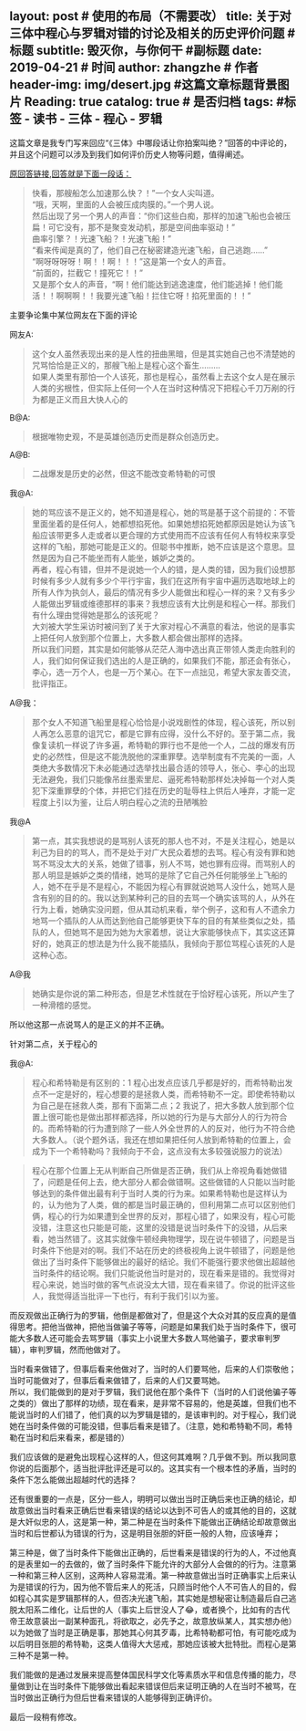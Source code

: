 layout:     post                    # 使用的布局（不需要改）
title:      关于对三体中程心与罗辑对错的讨论及相关的历史评价问题                # 标题 
subtitle:   毁灭你，与你何干﻿ #副标题
date:       2019-04-21              # 时间
author:     zhangzhe                      # 作者
header-img: img/desert.jpg    #这篇文章标题背景图片
Reading: true
catalog: true                       # 是否归档
tags:                               #标签
    - 读书
    - 三体
    - 程心
    - 罗辑
---








这篇文章是我专门写来回应“《三体》中哪段话让你拍案叫绝？”回答的中评论的，并且这个问题可以涉及到我们如何评价历史人物等问题，值得阐述。

[原回答链接,回答就是下面一段话：](https://www.zhihu.com/question/314040631/answer/643314561)

>快看，那艘船怎么加速那么快？！”一个女人尖叫道。  
“哦，天啊，里面的人会被压成肉膜的。”一个男人说。  
然后出现了另一个男人的声音：“你们这些白痴，那样的加速飞船也会被压扁！可它没有，那不是聚变发动机，那是空间曲率驱动！”  
曲率引擎？！光速飞船？！光速飞船！”  
“看来传闻是真的了，他们自己在秘密建造光速飞船，自己逃跑……”  
“啊呀呀呀呀！啊！！啊！！！”这是第一个女人的声音。  
“前面的，拦截它！撞死它！！”  
又是那个女人的声音，“啊！他们能达到逃逸速度，他们能逃掉！他们能活！！啊啊啊！！我要光速飞船！拦住它呀！掐死里面的！！”  

主要争论集中某位网友在下面的评论

网友A:
>这个女人虽然表现出来的是人性的扭曲黑暗，但是其实她自己也不清楚她的咒骂恰恰是正义的，那艘飞船上是程心这个畜生………  
如果人类里有那怕一个人该死，那也是程心，虽然看上去这个女人是在展示人类的劣根性，但实际上任何一个人在当时这种情况下把程心千刀万剐的行为都是正义而且大快人心的

B@A:
> 根据唯物史观，不是英雄创造历史而是群众创造历史。

A@B:
> 二战爆发是历史的必然，但这不能改变希特勒的可恨

我@A:
> 她的骂应该不是正义的，她不知道是程心，她的骂是基于这个前提的：不管里面坐着的是任何人，她都想掐死他。如果她想掐死她都原因是她认为该飞船应该带更多人走或者以更合理的方式使用而不应该有任何人有特权来享受这样的飞船，那她可能是正义的。但聪书中推断，她不应该是这个意思。显然是因为自己不能坐而有人能坐，嫉妒之类的。  
再者，程心有错，但并不是说她一个人的错，是人类的错，因为我们设想那时候有多少人就有多少个平行宇宙，我们在这所有宇宙中遍历选取地球上的所有人作为执剑人，最后的情况有多少人能做出和程心一样的来？又有多少人能做出罗辑或维德那样的事来？我想应该有大比例是和程心一样。那我们有什么理由觉得她是那么的该死呢？  
大刘被大学生采访时被问到了关于大家对程心不满意的看法，他说的是事实上把任何人放到那个位置上，大多数人都会做出那样的选择。  
所以我们问题，其实是如何能够从茫茫人海中选出真正带领人类走向胜利的人，我们如何保证我们选出的人是正确的，如果我们不能，那还会有张心，李心，选一万个人，也是一万个某心。在下一点拙见，希望大家友善交流，批评指正。

A@我：
> 那个女人不知道飞船里是程心恰恰是小说戏剧性的体现，程心该死，所以别人再怎么恶意的诅咒它，都是它罪有应得，没什么不好的。至于第二点，我像复读机一样说了许多遍，希特勒的罪行也不是他一个人，二战的爆发有历史的必然性，但是这不能洗脱他的深重罪孽。选举制度有不完美的一面，人类绝大多数情况下未必能通过选举找出最合适的领导人，张心、李心的出现无法避免，我们只能像吊丝墨索里尼、逼死希特勒那样处决掉每一个对人类犯下深重罪孽的个体，并把它们挂在历史的耻辱柱上供后人唾弃，才能一定程度上引以为鉴，让后人明白程心之流的丑陋嘴脸

我@A
>第一点，其实我想说的是骂别人该死的那人也不对，不是关注程心，她是以利己为目的的骂人，而不是处于对广大民众着想的去骂。程心有没有罪和她骂不骂没太大的关系，她做了错事，别人不骂，她也罪有应得。而骂别人的那人明显是嫉妒之类的情绪，她骂的是除了它自己外任何能够坐上飞船的人，她不在乎是不是程心，不能因为程心有罪就说她骂人没什么，她骂人是含有别的目的的。我以达到某种利己的目的去骂一个确实该骂的人，从外在行为上看，她确实没问题，但从其动机来看，举个例子，这和有人不遗余力地骂一个插队的人从而达到他自己能够更快下车的目的有某些类似之处，插队的人，但她骂不是因为她为大家着想，说让大家能够快点下，其实这还算好的，她真正的想法是为什么我不能插队，我倾向于那位骂程心该死的人是这种心态。

A@我
>她确实是你说的第二种形态，但是艺术性就在于恰好程心该死，所以产生了一种滑稽的感觉。

所以他这那一点说骂人的是正义的并不正确。

针对第二点，关于程心的


我@A:  
> 程心和希特勒是有区别的：1 程心出发点应该几乎都是好的，而希特勒出发点不一定是好的，程心想要的是拯救人类，而希特勒不一定。即使希特勒以为自己是在拯救人类，那有下面第二点；2 我说了，把大多数人放到那个位置上很可能也是做出那样都选择，所以她的行为是与大部分人的行为符合的。而希特勒的行为遭到除了一些人外全世界的人的反对，他行为不符合绝大多数人。（说个题外话，我还在想如果把任何人放到希特勒的位置上，会成为下一个希特勒吗？我倾向于不会，这点没有太多较强说服力的说法）  

> 程心在那个位置上无从判断自己所做是否正确，我们从上帝视角看她做错了，问题是任何上去，绝大部分人都会做错啊。这些做错的人只能以当时能够达到的条件做出最有利于当时人类的行为来。如果希特勒也是这样认为的，认为他为了人类，做的都是当时最正确的，但利用第二点可以区别他们俩，程心的行为如果遭到全世界的反对，那程心错了，如果没有，程心可能没错，注意这也只能是可能，这里的没错是说当时条件下的没错，从后来看，她当然错了。这其实就像牛顿经典物理学，现在说牛顿错了，问题是当时条件下他是对的啊。我们不站在历史的终极视角上说牛顿错了，问题是他做出了当时条件下能够做出的最好的结论。我们不能强行要求他做出超越他当时条件的结论啊。我们只能说他当时是对的，现在看来是错的。我觉得对程心来说，她当时做的客气点说没太大错，现在看来错了。你说的批评这些人，我觉得适当批评一下也行，有利于我们引以为鉴。  
>
而反观做出正确行为的罗辑，他倒是都做对了，但是这个大众对其的反应真的是值得思考。把他当做神，把他当做骗子等等，问题是如果我们处于当时条件下，很可能大多数人还可能会去骂罗辑（事实上小说里大多数人骂他骗子，要求审判罗辑），审判罗辑，然而他做对了。  
>
当时看来做错了，但事后看来他做对了，当时的人们要骂他，后来的人们崇敬他；当时可能做对了，但事后看来做错了，后来的人们又要骂她。  
所以，我们能做到的是对于罗辑，我们说他在那个条件下（当时的人们说他骗子等之类的）做出了那样的功绩，现在看来，是非常不容易的，他是英雄，但我们也不能说当时的人们错了，他们真的以为罗辑是错的，是该审判的。对于程心，我们说她在当时条件做的可能没错，但事后看来是错了。（注意，她和希特勒不同，希特勒在当时和后来看来，都是错的）  
>
我们应该做的是避免出现程心这样的人，但这何其难啊？几乎做不到。所以我同意你说的后面那个，适当批评批评还是可以的。这其实有一个根本性的矛盾，当时的条件下怎么能做出超越时代的选择？
>
还有很重要的一点是，区分一些人，明明可以做出当时正确后来也正确的结论，却故意做出当时看来正确后世看来错误的结论以达到不可告人的或其他的目的，这就是大奸似忠的人，这是第一种，第二种是在当时条件下能做出正确结论却故意做出当时和后世都认为错误的行为，这是明目张胆的奸臣一般的人物，应该唾弃；
>
第三种是，做了当时条件下能做出正确的，后世看来是错误的行为的人，不过他真的是表里如一的去做的，做了当时条件下能允许的大部分人会做的的行为。注意第一种和第三种人区别，这两种人容易混淆。第一种故意做出当时正确事实上后来认为是错误的行为，因为他不管后来人的死活，只顾当时他个人不可告人的目的，假如程心其实是罗辑那样的人，但否决光速飞船，其实她是想秘密让制造最后自己逃脱太阳系二维化，让后世的人（事实上后世没人了😂，或者换个，比如有的古代帝王故意装出一副某种面孔，将欲取之，必先予之，故意放纵某人，其实想办他）以为她做了当时是正确是事，那她其心何其歹毒，比希特勒都可怕，有可能吃成为以后明目张胆的希特勒，这类人值得大大惩戒，那她应该被大批特批。而程心是第三种不是第一种。
>
我们能做的是通过发展来提高整体国民科学文化等素质水平和信息传播的能力，尽量做到让在当时条件下能够做出看起来错误但后来证明正确的人在当时不被骂，在当时做出正确行为但后世看来错误的人能够得到正确评价。

最后一段稍有修改。



